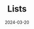 ---
layout: "list"
main-section: true
coverimage: ../assets/category_lists_1712444114280_0.jpg
hideMeta: true
title: Lists
tags:
categories:
date: 2024-03-20
lastMod: 2024-04-06
---